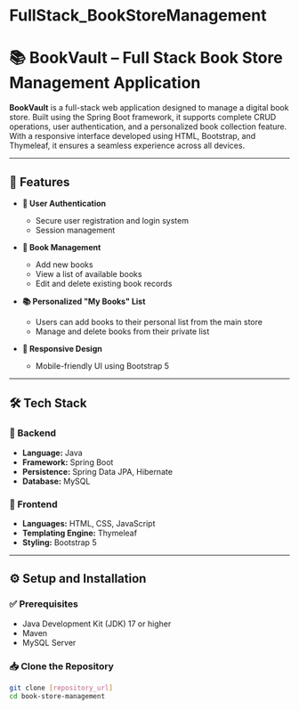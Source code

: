 # FullStack_BookStoreManagement

# 📚 BookVault – Full Stack Book Store Management Application

**BookVault** is a full-stack web application designed to manage a digital book store. Built using the Spring Boot framework, it supports complete CRUD operations, user authentication, and a personalized book collection feature. With a responsive interface developed using HTML, Bootstrap, and Thymeleaf, it ensures a seamless experience across all devices.

---

## 🚀 Features

- **🔐 User Authentication**
  - Secure user registration and login system
  - Session management

- **📘 Book Management**
  - Add new books
  - View a list of available books
  - Edit and delete existing book records

- **📚 Personalized "My Books" List**
  - Users can add books to their personal list from the main store
  - Manage and delete books from their private list

- **📱 Responsive Design**
  - Mobile-friendly UI using Bootstrap 5

---

## 🛠️ Tech Stack

### 🔧 Backend
- **Language:** Java
- **Framework:** Spring Boot
- **Persistence:** Spring Data JPA, Hibernate
- **Database:** MySQL

### 🎨 Frontend
- **Languages:** HTML, CSS, JavaScript
- **Templating Engine:** Thymeleaf
- **Styling:** Bootstrap 5

---

## ⚙️ Setup and Installation

### ✅ Prerequisites
- Java Development Kit (JDK) 17 or higher
- Maven
- MySQL Server

### 📥 Clone the Repository
```bash
git clone [repository_url]
cd book-store-management
